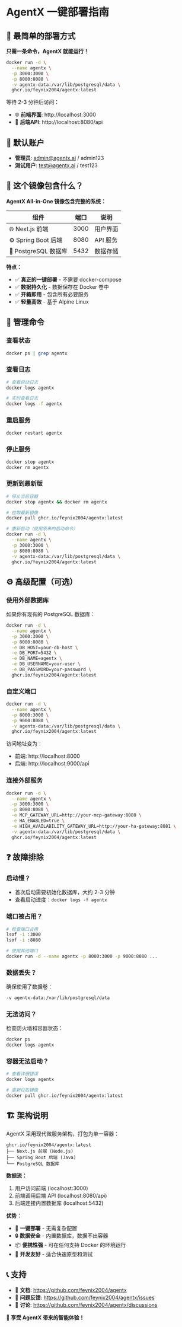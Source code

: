 # AgentX 一键部署指南

## 🚀 最简单的部署方式

**只需一条命令，AgentX 就能运行！**

```bash
docker run -d \
  --name agentx \
  -p 3000:3000 \
  -p 8080:8080 \
  -v agentx-data:/var/lib/postgresql/data \
  ghcr.io/feynix2004/agentx:latest
```

等待 2-3 分钟后访问：
- 🌐 **前端界面**: http://localhost:3000
- 🔌 **后端API**: http://localhost:8080/api

## 👤 默认账户

- **管理员**: admin@agentx.ai / admin123
- **测试用户**: test@agentx.ai / test123


## 🎯 这个镜像包含什么？

**AgentX All-in-One 镜像包含完整的系统：**

| 组件 | 端口 | 说明 |
|------|------|------|
| 🌐 Next.js 前端 | 3000 | 用户界面 |
| ⚙️ Spring Boot 后端 | 8080 | API 服务 |
| 💾 PostgreSQL 数据库 | 5432 | 数据存储 |

**特点：**
- ✅ **真正的一键部署** - 不需要 docker-compose
- ✅ **数据持久化** - 数据保存在 Docker 卷中
- ✅ **开箱即用** - 包含所有必要服务
- ✅ **轻量高效** - 基于 Alpine Linux


## 🔧 管理命令

### 查看状态
```bash
docker ps | grep agentx
```

### 查看日志
```bash
# 查看启动日志
docker logs agentx

# 实时查看日志
docker logs -f agentx
```

### 重启服务
```bash
docker restart agentx
```

### 停止服务
```bash
docker stop agentx
docker rm agentx
```

### 更新到最新版
```bash
# 停止当前容器
docker stop agentx && docker rm agentx

# 拉取最新镜像
docker pull ghcr.io/feynix2004/agentx:latest

# 重新启动（使用原来的启动命令）
docker run -d \
  --name agentx \
  -p 3000:3000 \
  -p 8080:8080 \
  -v agentx-data:/var/lib/postgresql/data \
  ghcr.io/feynix2004/agentx:latest
```


## ⚙️ 高级配置（可选）

### 使用外部数据库

如果你有现有的 PostgreSQL 数据库：

```bash
docker run -d \
  --name agentx \
  -p 3000:3000 \
  -p 8080:8080 \
  -e DB_HOST=your-db-host \
  -e DB_PORT=5432 \
  -e DB_NAME=agentx \
  -e DB_USERNAME=your-user \
  -e DB_PASSWORD=your-password \
  ghcr.io/feynix2004/agentx:latest
```

### 自定义端口

```bash
docker run -d \
  --name agentx \
  -p 8000:3000 \
  -p 9000:8080 \
  -v agentx-data:/var/lib/postgresql/data \
  ghcr.io/feynix2004/agentx:latest
```

访问地址变为：
- 前端: http://localhost:8000
- 后端: http://localhost:9000/api

### 连接外部服务

```bash
docker run -d \
  --name agentx \
  -p 3000:3000 \
  -p 8080:8080 \
  -e MCP_GATEWAY_URL=http://your-mcp-gateway:8080 \
  -e HA_ENABLED=true \
  -e HIGH_AVAILABILITY_GATEWAY_URL=http://your-ha-gateway:8081 \
  -v agentx-data:/var/lib/postgresql/data \
  ghcr.io/feynix2004/agentx:latest
```


## ❓ 故障排除

### 启动慢？
- 首次启动需要初始化数据库，大约 2-3 分钟
- 查看启动进度：`docker logs -f agentx`

### 端口被占用？
```bash
# 检查端口占用
lsof -i :3000
lsof -i :8080

# 使用其他端口
docker run -d --name agentx -p 8000:3000 -p 9000:8080 ...
```

### 数据丢失？
确保使用了数据卷：
```bash
-v agentx-data:/var/lib/postgresql/data
```

### 无法访问？
检查防火墙和容器状态：
```bash
docker ps
docker logs agentx
```

### 容器无法启动？
```bash
# 查看详细错误
docker logs agentx

# 重新拉取镜像
docker pull ghcr.io/feynix2004/agentx:latest
```


## 🏗️ 架构说明

AgentX 采用现代微服务架构，打包为单一容器：

```
ghcr.io/feynix2004/agentx:latest
├── Next.js 前端 (Node.js)
├── Spring Boot 后端 (Java)
└── PostgreSQL 数据库
```

**数据流：**
1. 用户访问前端 (localhost:3000)
2. 前端调用后端 API (localhost:8080/api)
3. 后端连接内置数据库 (localhost:5432)

**优势：**
- 🚀 **一键部署** - 无需复杂配置
- 🔒 **数据安全** - 内置数据库，数据不出容器
- 📦 **便携性强** - 可在任何支持 Docker 的环境运行
- 🎯 **开发友好** - 适合快速原型和测试


## 📞 支持

- 📖 **文档**: https://github.com/feynix2004/agentx
- 🐛 **问题反馈**: https://github.com/feynix2004/agentx/issues
- 💬 **讨论**: https://github.com/feynix2004/agentx/discussions


**🎉 享受 AgentX 带来的智能体验！**